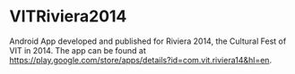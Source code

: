 # VITRiviera2014
Android App developed and published for Riviera 2014, the Cultural Fest of VIT in 2014. The app can be found at https://play.google.com/store/apps/details?id=com.vit.riviera14&hl=en.